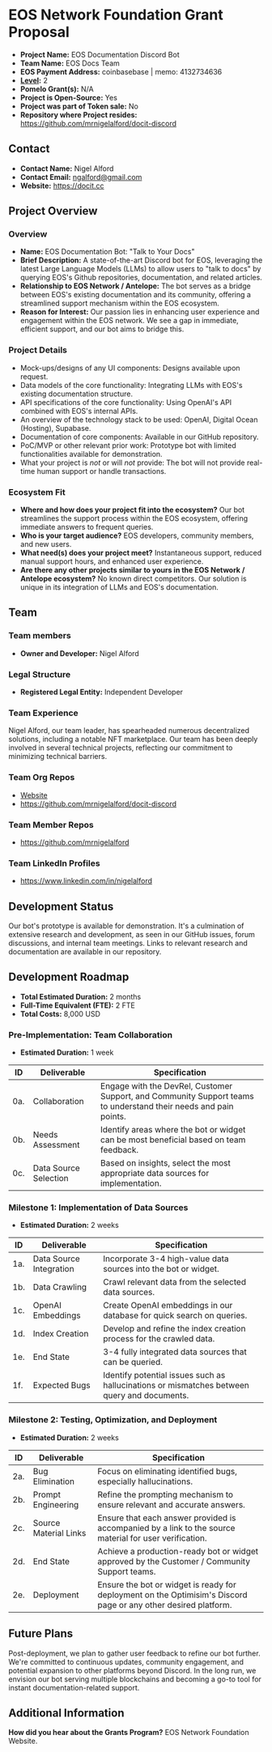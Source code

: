 # EOS Network Foundation Grant Proposal

- **Project Name:** EOS Documentation Discord Bot
- **Team Name:** EOS Docs Team
- **EOS Payment Address:** coinbasebase | memo: 4132734636
- **[Level](https://github.com/eosnetworkfoundation/grant-framework#grant-levels):** 2
- **Pomelo Grant(s):** N/A
- **Project is Open-Source:** Yes
- **Project was part of Token sale:** No
- **Repository where Project resides:** https://github.com/mrnigelalford/docit-discord

## Contact

- **Contact Name:** Nigel Alford
- **Contact Email:** ngalford@gmail.com
- **Website:** https://docit.cc

## Project Overview

### Overview

- **Name:** EOS Documentation Bot: "Talk to Your Docs"
- **Brief Description:** A state-of-the-art Discord bot for EOS, leveraging the latest Large Language Models (LLMs) to allow users to "talk to docs" by querying EOS's Github repositories, documentation, and related articles.
- **Relationship to EOS Network / Antelope:** The bot serves as a bridge between EOS's existing documentation and its community, offering a streamlined support mechanism within the EOS ecosystem.
- **Reason for Interest:** Our passion lies in enhancing user experience and engagement within the EOS network. We see a gap in immediate, efficient support, and our bot aims to bridge this.

### Project Details

- Mock-ups/designs of any UI components: Designs available upon request.
- Data models of the core functionality: Integrating LLMs with EOS's existing documentation structure.
- API specifications of the core functionality: Using OpenAI's API combined with EOS's internal APIs.
- An overview of the technology stack to be used: OpenAI, Digital Ocean (Hosting), Supabase.
- Documentation of core components: Available in our GitHub repository.
- PoC/MVP or other relevant prior work: Prototype bot with limited functionalities available for demonstration.
- What your project is _not_ or will _not_ provide: The bot will not provide real-time human support or handle transactions.

### Ecosystem Fit

- **Where and how does your project fit into the ecosystem?** Our bot streamlines the support process within the EOS ecosystem, offering immediate answers to frequent queries.
- **Who is your target audience?** EOS developers, community members, and new users.
- **What need(s) does your project meet?** Instantaneous support, reduced manual support hours, and enhanced user experience.
- **Are there any other projects similar to yours in the EOS Network / Antelope ecosystem?** No known direct competitors. Our solution is unique in its integration of LLMs and EOS's documentation.

## Team

### Team members

- **Owner and Developer:** Nigel Alford

### Legal Structure

- **Registered Legal Entity:** Independent Developer

### Team Experience

Nigel Alford, our team leader, has spearheaded numerous decentralized solutions, including a notable NFT marketplace. Our team has been deeply involved in several technical projects, reflecting our commitment to minimizing technical barriers.

### Team Org Repos

- [Website](https://docit.cc) 
- https://github.com/mrnigelalford/docit-discord

### Team Member Repos

- https://github.com/mrnigelalford

### Team LinkedIn Profiles

- https://www.linkedin.com/in/nigelalford

## Development Status

Our bot's prototype is available for demonstration. It's a culmination of extensive research and development, as seen in our GitHub issues, forum discussions, and internal team meetings. Links to relevant research and documentation are available in our repository.

## Development Roadmap

- **Total Estimated Duration:** 2 months
- **Full-Time Equivalent (FTE):** 2 FTE
- **Total Costs:** 8,000 USD

### Pre-Implementation: Team Collaboration

- **Estimated Duration:** 1 week

| ID | Deliverable | Specification |
| --- | ----------- | ------------- |
| 0a. | Collaboration | Engage with the DevRel, Customer Support, and Community Support teams to understand their needs and pain points. |
| 0b. | Needs Assessment | Identify areas where the bot or widget can be most beneficial based on team feedback. |
| 0c. | Data Source Selection | Based on insights, select the most appropriate data sources for implementation. |

### Milestone 1: Implementation of Data Sources

- **Estimated Duration:** 2 weeks

| ID | Deliverable | Specification |
| --- | ----------- | ------------- |
| 1a. | Data Source Integration | Incorporate 3-4 high-value data sources into the bot or widget. |
| 1b. | Data Crawling | Crawl relevant data from the selected data sources. |
| 1c. | OpenAI Embeddings | Create OpenAI embeddings in our database for quick search on queries. |
| 1d. | Index Creation | Develop and refine the index creation process for the crawled data. |
| 1e. | End State | 3-4 fully integrated data sources that can be queried. |
| 1f. | Expected Bugs | Identify potential issues such as hallucinations or mismatches between query and documents. |

### Milestone 2: Testing, Optimization, and Deployment

- **Estimated Duration:** 2 weeks

| ID | Deliverable | Specification |
| --- | ----------- | ------------- |
| 2a. | Bug Elimination | Focus on eliminating identified bugs, especially hallucinations. |
| 2b. | Prompt Engineering | Refine the prompting mechanism to ensure relevant and accurate answers. |
| 2c. | Source Material Links | Ensure that each answer provided is accompanied by a link to the source material for user verification. |
| 2d. | End State | Achieve a production-ready bot or widget approved by the Customer / Community Support teams. |
| 2e. | Deployment | Ensure the bot or widget is ready for deployment on the Optimisim's Discord page or any other desired platform. |

## Future Plans

Post-deployment, we plan to gather user feedback to refine our bot further. We're committed to continuous updates, community engagement, and potential expansion to other platforms beyond Discord. In the long run, we envision our bot serving multiple blockchains and becoming a go-to tool for instant documentation-related support.

## Additional Information

**How did you hear about the Grants Program?** EOS Network Foundation Website.
